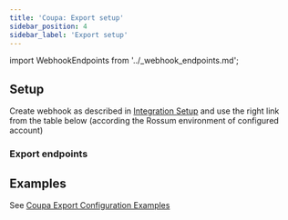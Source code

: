 ```yaml
---
title: 'Coupa: Export setup'
sidebar_position: 4
sidebar_label: 'Export setup'
---
```


import WebhookEndpoints from '../\_webhook_endpoints.md';

## Setup

Create webhook as described in [Integration Setup](./coupa-integration-setup.md#configuring-rossum) and use the right link from the table below (according the Rossum environment of configured account)

### Export endpoints

<WebhookEndpoints />

## Examples

See [Coupa Export Configuration Examples](./coupa-export-configuration-examples.md)
